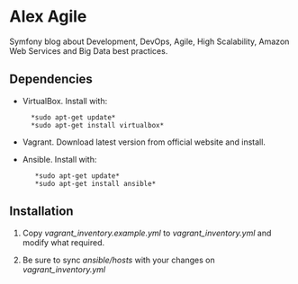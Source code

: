 # Alex Agile
Symfony blog about Development, DevOps, Agile, High Scalability, Amazon Web Services and Big Data best practices.

## Dependencies

- VirtualBox. Install with: 

        *sudo apt-get update*
        *sudo apt-get install virtualbox*

- Vagrant. Download latest version from official website and install.

- Ansible. Install with: 
         
         *sudo apt-get update*         
         *sudo apt-get install ansible*

## Installation

1. Copy *vagrant_inventory.example.yml* to *vagrant_inventory.yml* and modify what required.

2. Be sure to sync *ansible/hosts* with your changes on *vagrant_inventory.yml* 

